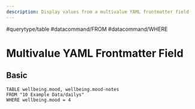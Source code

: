 ```yaml
---
description: Display values from a multivalue YAML frontmatter field
---
```


#querytype/table
#datacommand/FROM  #datacommand/WHERE
# Multivalue YAML Frontmatter Field

## Basic 

```dataview
TABLE wellbeing.mood, wellbeing.mood-notes
FROM "10 Example Data/dailys"
WHERE wellbeing.mood = 4
```
